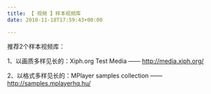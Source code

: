 ```yaml
---
title: 【 视频 】样本视频库
date: 2010-11-18T17:59:43+00:00

---
```

推荐2个样本视频库：

1、以画质多样见长的：Xiph.org Test Media —— http://media.xiph.org/

2、以格式多样见长的：MPlayer samples collection —— http://samples.mplayerhq.hu/

